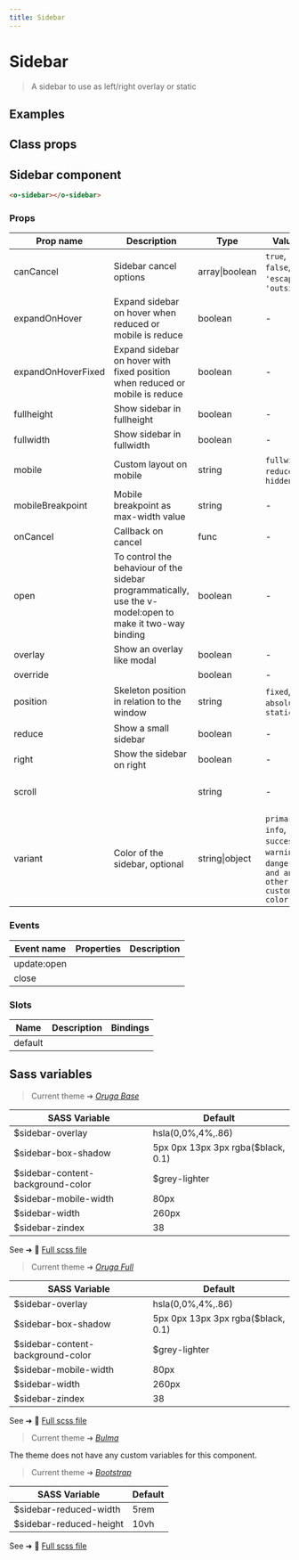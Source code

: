 ```yaml
---
title: Sidebar
---
```


# Sidebar

<div class="vp-doc">

> A sidebar to use as left/right overlay or static

<Carbon />
</div>

<div class="vp-example">

## Examples

<example-sidebar />

</div>
<div class="vp-example">

## Class props

<inspector-sidebar-viewer />

</div>

<div class="vp-doc">

## Sidebar component

```html
<o-sidebar></o-sidebar>
```

### Props

| Prop name          | Description                                                                                               | Type           | Values                                                                          | Default                                                                                                                                                             |
| ------------------ | --------------------------------------------------------------------------------------------------------- | -------------- | ------------------------------------------------------------------------------- | ------------------------------------------------------------------------------------------------------------------------------------------------------------------- |
| canCancel          | Sidebar cancel options                                                                                    | array\|boolean | `true`, `false`, `'escape'`, `'outside'`                                        | <div><small>From <b>config</b>:</small></div><code style='white-space: nowrap; padding: 0;'> sidebar: {<br>&nbsp;&nbsp;canCancel: ['escape', 'outside']<br>}</code> |
| expandOnHover      | Expand sidebar on hover when reduced or mobile is reduce                                                  | boolean        | -                                                                               |                                                                                                                                                                     |
| expandOnHoverFixed | Expand sidebar on hover with fixed position when reduced or mobile is reduce                              | boolean        | -                                                                               |                                                                                                                                                                     |
| fullheight         | Show sidebar in fullheight                                                                                | boolean        | -                                                                               |                                                                                                                                                                     |
| fullwidth          | Show sidebar in fullwidth                                                                                 | boolean        | -                                                                               |                                                                                                                                                                     |
| mobile             | Custom layout on mobile                                                                                   | string         | `fullwidth`, `reduced`, `hidden`                                                |                                                                                                                                                                     |
| mobileBreakpoint   | Mobile breakpoint as max-width value                                                                      | string         | -                                                                               |                                                                                                                                                                     |
| onCancel           | Callback on cancel                                                                                        | func           | -                                                                               | Default function (see source code)                                                                                                                                  |
| open               | To control the behaviour of the sidebar programmatically, use the v-model:open to make it two-way binding | boolean        | -                                                                               |                                                                                                                                                                     |
| overlay            | Show an overlay like modal                                                                                | boolean        | -                                                                               |                                                                                                                                                                     |
| override           |                                                                                                           | boolean        | -                                                                               |                                                                                                                                                                     |
| position           | Skeleton position in relation to the window                                                               | string         | `fixed`, `absolute`, `static`                                                   | <div><small>From <b>config</b>:</small></div><code style='white-space: nowrap; padding: 0;'> sidebar: {<br>&nbsp;&nbsp;position: 'fixed'<br>}</code>                |
| reduce             | Show a small sidebar                                                                                      | boolean        | -                                                                               |                                                                                                                                                                     |
| right              | Show the sidebar on right                                                                                 | boolean        | -                                                                               |                                                                                                                                                                     |
| scroll             |                                                                                                           | string         | -                                                                               | <div><small>From <b>config</b>:</small></div><code style='white-space: nowrap; padding: 0;'> sidebar: {<br>&nbsp;&nbsp;scroll: 'clip'<br>}</code>                   |
| variant            | Color of the sidebar, optional                                                                            | string\|object | `primary`, `info`, `success`, `warning`, `danger`, `and any other custom color` |                                                                                                                                                                     |

### Events

| Event name  | Properties | Description |
| ----------- | ---------- | ----------- |
| update:open |            |
| close       |            |

### Slots

| Name    | Description | Bindings |
| ------- | ----------- | -------- |
| default |             |          |

</div>

<div class="vp-doc">

## Sass variables

<div class="theme-orugabase">

> Current theme ➜ _[Oruga Base](https://github.com/oruga-ui/oruga)_

| SASS Variable                     | Default                            |
| --------------------------------- | ---------------------------------- |
| $sidebar-overlay                  | hsla(0,0%,4%,.86)                  |
| $sidebar-box-shadow               | 5px 0px 13px 3px rgba($black, 0.1) |
| $sidebar-content-background-color | $grey-lighter                      |
| $sidebar-mobile-width             | 80px                               |
| $sidebar-width                    | 260px                              |
| $sidebar-zindex                   | 38                                 |

See ➜ 📄 [Full scss file](https://github.com/oruga-ui/theme-oruga/tree/main/src/assets/scss/components/_sidebar.scss)

</div><div class="theme-orugafull">

> Current theme ➜ _[Oruga Full](https://github.com/oruga-ui/oruga)_

| SASS Variable                     | Default                            |
| --------------------------------- | ---------------------------------- |
| $sidebar-overlay                  | hsla(0,0%,4%,.86)                  |
| $sidebar-box-shadow               | 5px 0px 13px 3px rgba($black, 0.1) |
| $sidebar-content-background-color | $grey-lighter                      |
| $sidebar-mobile-width             | 80px                               |
| $sidebar-width                    | 260px                              |
| $sidebar-zindex                   | 38                                 |

See ➜ 📄 [Full scss file](https://github.com/oruga-ui/theme-oruga/tree/main/src/assets/scss/components/_sidebar.scss)

</div><div class="theme-bulma">

> Current theme ➜ _[Bulma](https://github.com/oruga-ui/theme-bulma)_

<p> The theme does not have any custom variables for this component. </p>
</div><div class="theme-bootstrap">

> Current theme ➜ _[Bootstrap](https://github.com/oruga-ui/theme-bootstrap)_

| SASS Variable           | Default |
| ----------------------- | ------- |
| $sidebar-reduced-width  | 5rem    |
| $sidebar-reduced-height | 10vh    |

See ➜ 📄 [Full scss file](https://github.com/oruga-ui/theme-bootstrap/tree/main/src/assets/scss/components/_sidebar.scss)

</div>

</div>
